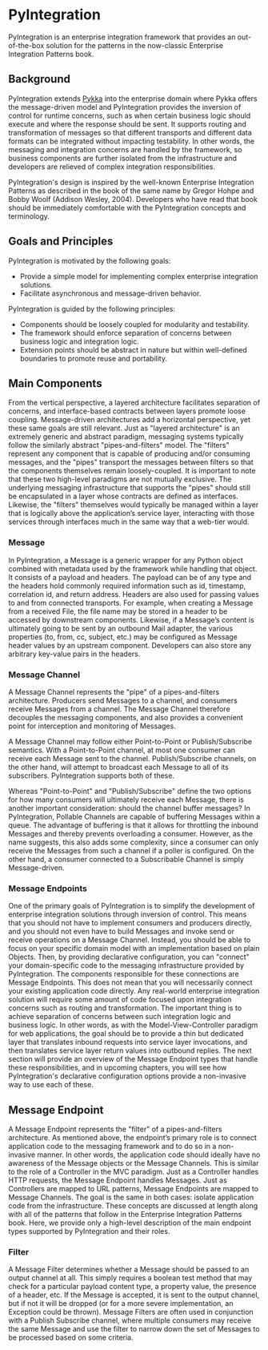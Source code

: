 # PyIntegration
PyIntegration is an enterprise integration framework that provides an out-of-the-box solution for the patterns in the now-classic Enterprise Integration Patterns book.
## Background
PyIntegration extends [Pykka](https://www.pykka.org/ "Pykka")  into the enterprise domain where Pykka offers the message-driven model and PyIntegration provides the inversion of control for runtime concerns, such as when certain business logic should execute and where the response should be sent. It supports routing and transformation of messages so that different transports and different data formats can be integrated without impacting testability. In other words, the messaging and integration concerns are handled by the framework, so business components are further isolated from the infrastructure and developers are relieved of complex integration responsibilities.

PyIntegration's design is inspired by the well-known Enterprise Integration Patterns as described in the book of the same name by Gregor Hohpe and Bobby Woolf (Addison Wesley, 2004). Developers who have read that book should be immediately comfortable with the PyIntegration concepts and terminology.
## Goals and Principles
PyIntegration is motivated by the following goals:
*   Provide a simple model for implementing complex enterprise integration solutions.
*   Facilitate asynchronous and message-driven behavior.

PyIntegration is guided by the following principles:
*	Components should be loosely coupled for modularity and testability.
*	The framework should enforce separation of concerns between business logic and integration logic.
*	Extension points should be abstract in nature but within well-defined boundaries to promote reuse and portability.

## Main Components
From the vertical perspective, a layered architecture facilitates separation of concerns, and interface-based contracts between layers promote loose coupling. Message-driven architectures add a horizontal perspective, yet these same goals are still relevant. Just as "layered architecture" is an extremely generic and abstract paradigm, messaging systems typically follow the similarly abstract "pipes-and-filters" model. The "filters" represent any component that is capable of producing and/or consuming messages, and the "pipes" transport the messages between filters so that the components themselves remain loosely-coupled. It is important to note that these two high-level paradigms are not mutually exclusive. The underlying messaging infrastructure that supports the "pipes" should still be encapsulated in a layer whose contracts are defined as interfaces. Likewise, the "filters" themselves would typically be managed within a layer that is logically above the application’s service layer, interacting with those services through interfaces much in the same way that a web-tier would.
### Message
In PyIntegration, a Message is a generic wrapper for any Python object combined with metadata used by the framework while handling that object. It consists of a payload and headers. The payload can be of any type and the headers hold commonly required information such as id, timestamp, correlation id, and return address. Headers are also used for passing values to and from connected transports. For example, when creating a Message from a received File, the file name may be stored in a header to be accessed by downstream components. Likewise, if a Message’s content is ultimately going to be sent by an outbound Mail adapter, the various properties (to, from, cc, subject, etc.) may be configured as Message header values by an upstream component. Developers can also store any arbitrary key-value pairs in the headers.
### Message Channel
A Message Channel represents the "pipe" of a pipes-and-filters architecture. Producers send Messages to a channel, and consumers receive Messages from a channel. The Message Channel therefore decouples the messaging components, and also provides a convenient point for interception and monitoring of Messages.

A Message Channel may follow either Point-to-Point or Publish/Subscribe semantics. With a Point-to-Point channel, at most one consumer can receive each Message sent to the channel. Publish/Subscribe channels, on the other hand, will attempt to broadcast each Message to all of its subscribers. PyIntegration supports both of these.

Whereas "Point-to-Point" and "Publish/Subscribe" define the two options for how many consumers will ultimately receive each Message, there is another important consideration: should the channel buffer messages? In PyIntegration, Pollable Channels are capable of buffering Messages within a queue. The advantage of buffering is that it allows for throttling the inbound Messages and thereby prevents overloading a consumer. However, as the name suggests, this also adds some complexity, since a consumer can only receive the Messages from such a channel if a poller is configured. On the other hand, a consumer connected to a Subscribable Channel is simply Message-driven.
### Message Endpoints
One of the primary goals of PyIntegration is to simplify the development of enterprise integration solutions through inversion of control. This means that you should not have to implement consumers and producers directly, and you should not even have to build Messages and invoke send or receive operations on a Message Channel. Instead, you should be able to focus on your specific domain model with an implementation based on plain Objects. Then, by providing declarative configuration, you can "connect" your domain-specific code to the messaging infrastructure provided by PyIntegration. The components responsible for these connections are Message Endpoints. This does not mean that you will necessarily connect your existing application code directly. Any real-world enterprise integration solution will require some amount of code focused upon integration concerns such as routing and transformation. The important thing is to achieve separation of concerns between such integration logic and business logic. In other words, as with the Model-View-Controller paradigm for web applications, the goal should be to provide a thin but dedicated layer that translates inbound requests into service layer invocations, and then translates service layer return values into outbound replies. The next section will provide an overview of the Message Endpoint types that handle these responsibilities, and in upcoming chapters, you will see how PyIntegration's declarative configuration options provide a non-invasive way to use each of these.
## Message Endpoint
A Message Endpoint represents the "filter" of a pipes-and-filters architecture. As mentioned above, the endpoint’s primary role is to connect application code to the messaging framework and to do so in a non-invasive manner. In other words, the application code should ideally have no awareness of the Message objects or the Message Channels. This is similar to the role of a Controller in the MVC paradigm. Just as a Controller handles HTTP requests, the Message Endpoint handles Messages. Just as Controllers are mapped to URL patterns, Message Endpoints are mapped to Message Channels. The goal is the same in both cases: isolate application code from the infrastructure. These concepts are discussed at length along with all of the patterns that follow in the Enterprise Integration Patterns book. Here, we provide only a high-level description of the main endpoint types supported by PyIntegration and their roles.
### Filter
A Message Filter determines whether a Message should be passed to an output channel at all. This simply requires a boolean test method that may check for a particular payload content type, a property value, the presence of a header, etc. If the Message is accepted, it is sent to the output channel, but if not it will be dropped (or for a more severe implementation, an Exception could be thrown). Message Filters are often used in conjunction with a Publish Subscribe channel, where multiple consumers may receive the same Message and use the filter to narrow down the set of Messages to be processed based on some criteria.
